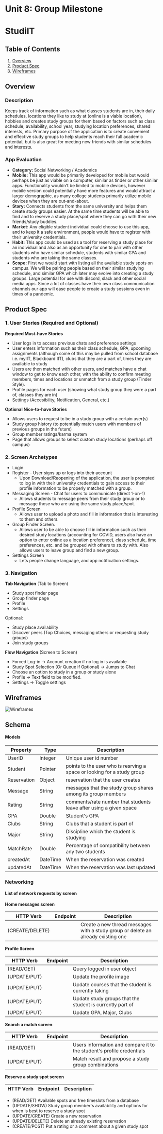 Unit 8: Group Milestone 
===

# StudiIT

## Table of Contents
1. [Overview](#Overview)
1. [Product Spec](#Product-Spec)
1. [Wireframes](#Wireframes)

## Overview
### Description
Keeps track of information such as what classes students are in, their daily schedules, locations they like to study at (online is a viable location), hobbies and creates study groups for them based on factors such as class schedule, availability, school year, studying location preferences, shared interests, etc. Primary purpose of the application is to create convenient and effective study groups to help students reach their full academic potential, but is also great for meeting new friends with similar schedules and interests.

### App Evaluation
- **Category:** Social Networking / Academics
- **Mobile:** This app would be primarily developed for mobile but would perhaps be just as viable on a computer, similar as tinder or other similar apps. Functionality wouldn't be limited to mobile devices, however mobile version could potentially have more features and would attract a larger demographic, as many college students primarily utilize mobile devices when they are out-and-about.
- **Story:** Connects students from the same university and helps them create study groups easier. At the same time students will be able to find and to reserve a study place/spot where they can go with their new friends/study buddies.
- **Market:** Any eligible student individual could choose to use this app, and to keep it a safe environment, people would have to register with their university credentials.
- **Habit:** This app could be used as a tool for reserving a study place for an individual and also as an opportunity for one to pair with other students who have similar schedule, students with similar GPA and students who are taking the same classes.
- **Scope:** First we would start with listing all the available study spots on campus. We will be pairing people based on their similar studying schedule, and similar GPA which later may evolve into creating a study groups. Large potential for use with discord, slack and other social media apps. Since a lot of classes have their own class communication channels our app will ease  people to create a study sessions even in times of a pandemic.

## Product Spec
### 1. User Stories (Required and Optional)

**Required Must-have Stories**

* User logs in to access previous chats and preference settings
* User enters information such as their class schedule, GPA, upcoming assignments (although some of this may be pulled from school database i.e. myIIT, Blackboard IIT), clubs that they are a part of, times they are available to study
* Users are then matched with other users, and matches have a chat window to get to know each other, with the ability to confirm meeting members, times and locations or unmatch from a study group (Tinder Style).
* Profile pages for each user (showing what study group they were a part of, classes they are in)
* Settings (Accesibility, Notification, General, etc.)

**Optional Nice-to-have Stories**

* Allows users to request to be in a study group with a certain user(s)
* Study group history (to potentially match users with members of previous groups in the future)
* Group member ratings/karma system
* Page that allows groups to select custom study locations (perhaps off campus)


### 2. Screen Archetypes

* Login 
* Register - User signs up or logs into their account
   * Upon Download/Reopening of the application, the user is prompted to log in with their university credentials to gain access to their profile information to be properly matched with a group. 
* Messaging Screen - Chat for users to communicate (direct 1-on-1)
   * Allows students to message peers from their study group or to message those who are using the same study place/spot.
* Profile Screen 
   * Allows user to upload a photo and fill in information that is interesting to them and others. 
* Group Finder Screen.
   * Allows user to be able to choose fill in information such as their desired study locations (accounting for COVID, users also have an option to enter online as a location preference), class schedule, time preferences, etc. and be grouped with others to study with.  Also allows users to leave group and find a new group.
* Settings Screen
   * Lets people change language, and app notification settings.

### 3. Navigation

**Tab Navigation** (Tab to Screen)

* Study spot finder page
* Group finder page
* Profile
* Settings

Optional:
* Study place availability
* Discover peers (Top Choices, messaging others or requesting study groups)
* Join study groups

**Flow Navigation** (Screen to Screen)
* Forced Log-in -> Account creation if no log in is available
* Study Spot Selection (Or Queue if Optional) -> Jumps to Chat
* Choose an option to study in a group or study alone
* Profile -> Text field to be modified. 
* Settings -> Toggle settings


## Wireframes
<!--
<p float="center">
<a href="Pictures/wireframes.jpg"><img src="Pictures/wireframes.jpg"></a>
</p>
-->
![Wireframes](Pictures/wireframes.jpg?raw=true "Main page")

## Schema 

#### Models

|Property              |Type    |Description       |
|---                   |---     |---               |
| UserID               |Integer | Unique user id number |
| Student              |Pointer |points to the user who is resrving a space or looking for a study group |           
|   Reservation        | Object |reservation that the user creates|
|   Message            | String |messages that the study group shares among its group members |                  
|  Rating              | String |comments/rate number that students leave after using a given space |  
| GPA                  | Double | Student's GPA |
| Clubs                | String | Clubs that a student is part of |
| Major                | String | Discipline which the student is studying |
| MatchRate            | Double | Percentage of compatibility between any two students |
| createdAt            |DateTime| When the reservation was created |
| updatedAt            |DateTime| When the reservation was last updated |

### Networking
#### List of network requests by screen

**Home messages screen**
	 	
|HTTP Verb      |Endpoint|Description       |
|---            |---     |---               |
|(CREATE/DELETE)|        |Create a new thread messages with a study group or delete an already existing one|

**Profile Screen**

|HTTP Verb      |Endpoint|Description       |
|---            |---     |---               |
|(READ/GET)     |        |Query logged in user object|
|(UPDATE/PUT)   |        |Update the profile image|
|(UPDATE/PUT)   |        |Update courses that the student is currently taking|
|(UPDATE/PUT)   |        |Update study groups that the student is currently part of|
|(UPDATE/PUT)   |        |Update GPA, Major, Clubs|

**Search a match screen**

|HTTP Verb      |Endpoint|Description       |
|---            |---     |---               |
|(READ/GET)     |        |Users information and compare it to the student's profile credentials|
|(UPDATE/PUT)   |        |Match result and propose a study group combinations|

**Reserve a study spot screen**

|HTTP Verb      |Endpoint|Description       |
|---            |---     |---               |
* (READ/GET) Available spots and free timeslots from a database
* (UPDATE/SHOW) Study group member's availability and options for when is best to reserve a study spot
* (UPDATE/CREATE) Create a new reservation
* (UPDATE/DELETE) Delete an already existing reservation
* (CREATE/POST) Put a rating or a comment about a given study spot
